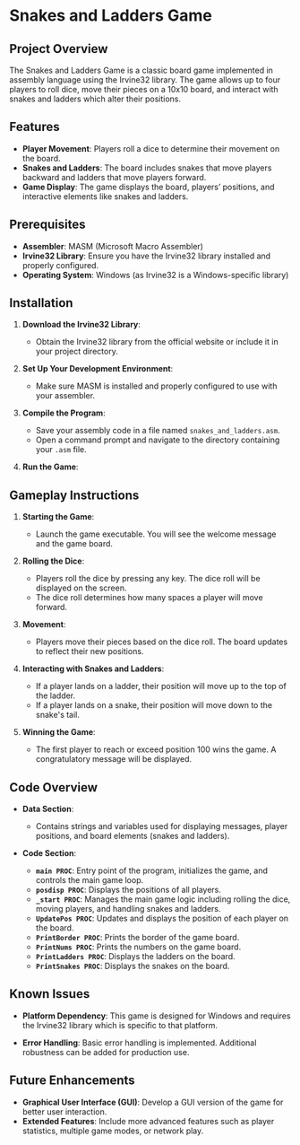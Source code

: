 
# Snakes and Ladders Game

## Project Overview

The Snakes and Ladders Game is a classic board game implemented in assembly language using the Irvine32 library. The game allows up to four players to roll dice, move their pieces on a 10x10 board, and interact with snakes and ladders which alter their positions.

## Features

- **Player Movement**: Players roll a dice to determine their movement on the board.
- **Snakes and Ladders**: The board includes snakes that move players backward and ladders that move players forward.
- **Game Display**: The game displays the board, players’ positions, and interactive elements like snakes and ladders.

## Prerequisites

- **Assembler**: MASM (Microsoft Macro Assembler)
- **Irvine32 Library**: Ensure you have the Irvine32 library installed and properly configured.
- **Operating System**: Windows (as Irvine32 is a Windows-specific library)

## Installation

1. **Download the Irvine32 Library**:
   - Obtain the Irvine32 library from the official website or include it in your project directory.

2. **Set Up Your Development Environment**:
   - Make sure MASM is installed and properly configured to use with your assembler.

3. **Compile the Program**:
   - Save your assembly code in a file named `snakes_and_ladders.asm`.
   - Open a command prompt and navigate to the directory containing your `.asm` file.
   
4. **Run the Game**:


## Gameplay Instructions

1. **Starting the Game**:
   - Launch the game executable. You will see the welcome message and the game board.

2. **Rolling the Dice**:
   - Players roll the dice by pressing any key. The dice roll will be displayed on the screen.
   - The dice roll determines how many spaces a player will move forward.

3. **Movement**:
   - Players move their pieces based on the dice roll. The board updates to reflect their new positions.

4. **Interacting with Snakes and Ladders**:
   - If a player lands on a ladder, their position will move up to the top of the ladder.
   - If a player lands on a snake, their position will move down to the snake's tail.

5. **Winning the Game**:
   - The first player to reach or exceed position 100 wins the game. A congratulatory message will be displayed.

## Code Overview

- **Data Section**:
  - Contains strings and variables used for displaying messages, player positions, and board elements (snakes and ladders).

- **Code Section**:
  - **`main PROC`**: Entry point of the program, initializes the game, and controls the main game loop.
  - **`posdisp PROC`**: Displays the positions of all players.
  - **`_start PROC`**: Manages the main game logic including rolling the dice, moving players, and handling snakes and ladders.
  - **`UpdatePos PROC`**: Updates and displays the position of each player on the board.
  - **`PrintBorder PROC`**: Prints the border of the game board.
  - **`PrintNums PROC`**: Prints the numbers on the game board.
  - **`PrintLadders PROC`**: Displays the ladders on the board.
  - **`PrintSnakes PROC`**: Displays the snakes on the board.

## Known Issues

- **Platform Dependency**: This game is designed for Windows and requires the Irvine32 library which is specific to that platform.

- **Error Handling**: Basic error handling is implemented. Additional robustness can be added for production use.

## Future Enhancements

- **Graphical User Interface (GUI)**: Develop a GUI version of the game for better user interaction.
- **Extended Features**: Include more advanced features such as player statistics, multiple game modes, or network play.




